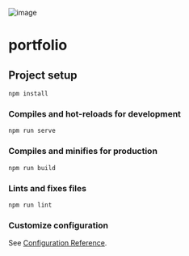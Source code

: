 ![image](https://user-images.githubusercontent.com/75406815/156492403-cfcfd6b3-5e91-4bc2-9b96-4d27074063b5.png)


# portfolio

## Project setup
```
npm install
```

### Compiles and hot-reloads for development
```
npm run serve
```

### Compiles and minifies for production
```
npm run build
```

### Lints and fixes files
```
npm run lint
```

### Customize configuration
See [Configuration Reference](https://cli.vuejs.org/config/).
